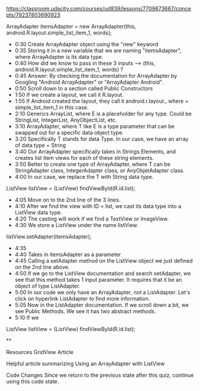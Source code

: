 
https://classroom.udacity.com/courses/ud839/lessons/7709673667/concepts/79237803690923

ArrayAdapter<String> itemsAdapter = new ArrayAdapter<String>(this, android.R.layout.simple_list_item_1, words);

- 0:30 Create ArrayAdapter object using the "new" keyword
- 0:35 Storing it in a new variable that we are naming "itemsAdapter", where ArrayAdapter is its data type.
- 0:40 How did we know to pass in these 3 inputs --> (this, android.R.layout.simple_list_item_1, words)  ?
- 0:45 Answer: By checking the documentation for ArrayAdapter by Googling "Android ArrayAdapter" or "ArrayAdapter Android".
- 0:50 Scroll down to a section called Public Constructors
- 1:50 If we create a layout, we call it R.layout.<ourname>
- 1:55 If Android created the layout, they call it android.r.layout.<theirname>, where <theirname> = simple_list_item_1 in this case.
- 2:10 Generics ArrayList<E>, where E is a placeholder for any type.  Could be StringList, IntegerList, AnyObjectList, etc.
- 3:10 ArrayAdapter<T>, where T like E is a type parameter that can be swapped out for a specific data object type.
- 3:20 Specifically T stands for data Type.  In our case, we have an array of data type = String
- 3:40 Our ArrayAdapter specifically takes in Strings Elements, and creates list item views for each of these string elements.
- 3:50 Better to create one type of ArrayAdapter<T>, where T can be StringAdapter class, IntegerAdapter class, or AnyObjetAdapter class.  
- 4:00 In our case, we replace the T with String data type.

ListView listView = (ListView) findViewById(R.id.list);  
- 4:05 Move on to the 2nd line of the 3 lines.
- 4:10 After we find the view with ID = list, we cast its data type into a ListView data type.
- 4:20 The casting will work if we find a TextView or ImageView.
- 4:30 We store a ListView under the name listView.

listView.setAdapter(itemsAdapter);
- 4:35 
- 4:40 Takes in itemsAdapter as a parameter
- 4:45 Calling a setAdapter method on the ListView object we just defined on the 2nd line above.
- 4:50 If we go to the ListView documentation and search setAdapter, we see that this method takes 1 input parameter.  It requires that it be an object of type ListAdapter.  
- 5:00 In our code we only have an ArrayAdapter, not a ListAdapter.  Let's click on hyperlink ListAdapter to find more information.  
- 5:05 Now in the ListAdapter documentation.  If we scroll down a bit, we see Public Methods.  We see it has two abstract methods.
- 5:10 If we 


ListView listView = (ListView) findViewById(R.id.list);










**

Resources
GridView Article

Helpful article summarizing Using an ArrayAdapter with ListView

Code Changes
Since we return to the previous state after this quiz, continue using this code state.


